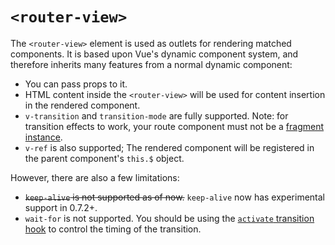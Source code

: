 # `<router-view>`

The `<router-view>` element is used as outlets for rendering matched components. It is based upon Vue's dynamic component system, and therefore inherits many features from a normal dynamic component:

- You can pass props to it.
- HTML content inside the `<router-view>` will be used for content insertion in the rendered component.
- `v-transition` and `transition-mode` are fully supported. Note: for transition effects to work, your route component must not be a [fragment instance](http://vuejs.org/guide/components.html#Fragment-Instance).
- `v-ref` is also supported; The rendered component will be registered in the parent component's `this.$` object.

However, there are also a few limitations:

- ~~`keep-alive` is not supported as of now.~~ `keep-alive` now has experimental support in 0.7.2+.
- `wait-for` is not supported. You should be using the [`activate` transition hook](pipeline/activate.html) to control the timing of the transition.
